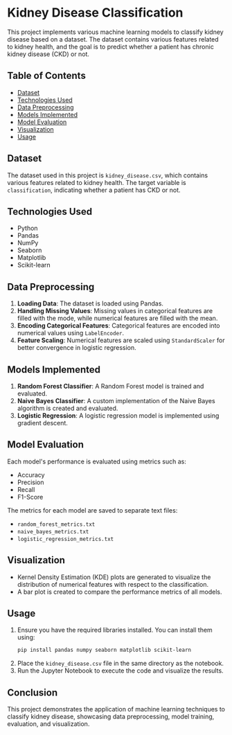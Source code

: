 # Kidney Disease Classification

This project implements various machine learning models to classify kidney disease based on a dataset. The dataset contains various features related to kidney health, and the goal is to predict whether a patient has chronic kidney disease (CKD) or not.

## Table of Contents
- [Dataset](#dataset)
- [Technologies Used](#technologies-used)
- [Data Preprocessing](#data-preprocessing)
- [Models Implemented](#models-implemented)
- [Model Evaluation](#model-evaluation)
- [Visualization](#visualization)
- [Usage](#usage)

## Dataset
The dataset used in this project is `kidney_disease.csv`, which contains various features related to kidney health. The target variable is `classification`, indicating whether a patient has CKD or not.

## Technologies Used
- Python
- Pandas
- NumPy
- Seaborn
- Matplotlib
- Scikit-learn

## Data Preprocessing
1. **Loading Data**: The dataset is loaded using Pandas.
2. **Handling Missing Values**: Missing values in categorical features are filled with the mode, while numerical features are filled with the mean.
3. **Encoding Categorical Features**: Categorical features are encoded into numerical values using `LabelEncoder`.
4. **Feature Scaling**: Numerical features are scaled using `StandardScaler` for better convergence in logistic regression.

## Models Implemented
1. **Random Forest Classifier**: A Random Forest model is trained and evaluated.
2. **Naive Bayes Classifier**: A custom implementation of the Naive Bayes algorithm is created and evaluated.
3. **Logistic Regression**: A logistic regression model is implemented using gradient descent.

## Model Evaluation
Each model's performance is evaluated using metrics such as:
- Accuracy
- Precision
- Recall
- F1-Score

The metrics for each model are saved to separate text files:
- `random_forest_metrics.txt`
- `naive_bayes_metrics.txt`
- `logistic_regression_metrics.txt`

## Visualization
- Kernel Density Estimation (KDE) plots are generated to visualize the distribution of numerical features with respect to the classification.
- A bar plot is created to compare the performance metrics of all models.

## Usage
1. Ensure you have the required libraries installed. You can install them using:
   ```bash
   pip install pandas numpy seaborn matplotlib scikit-learn
   ```
2. Place the `kidney_disease.csv` file in the same directory as the notebook.
3. Run the Jupyter Notebook to execute the code and visualize the results.

## Conclusion
This project demonstrates the application of machine learning techniques to classify kidney disease, showcasing data preprocessing, model training, evaluation, and visualization.
